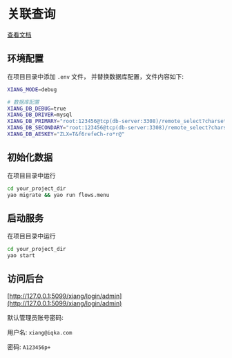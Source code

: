 # 关联查询

[查看文档](https://yaoapps.com/doc/e.API%E5%8F%82%E8%80%83/j.%E6%95%B0%E6%8D%AE%E8%A1%A8%E6%A0%BC#%E5%85%B3%E8%81%94%E6%9F%A5%E8%AF%A2%201)

## 环境配置

在项目目录中添加 `.env` 文件， 并替换数据库配置，文件内容如下:

```bash
XIANG_MODE=debug

# 数据库配置
XIANG_DB_DEBUG=true
XIANG_DB_DRIVER=mysql
XIANG_DB_PRIMARY="root:123456@tcp(db-server:3308)/remote_select?charset=utf8mb4&parseTime=True&loc=Local"
XIANG_DB_SECONDARY="root:123456@tcp(db-server:3308)/remote_select?charset=utf8mb4&parseTime=True&loc=Local"
XIANG_DB_AESKEY="ZLX=T&f6refeCh-ro*r@"

```

## 初始化数据

在项目目录中运行

```bash
cd your_project_dir
yao migrate && yao run flows.menu

```

## 启动服务

在项目目录中运行

```bash
cd your_project_dir
yao start
```

## 访问后台

[http://127.0.0.1:5099/xiang/login/admin](http://127.0.0.1:5099/xiang/login/admin)

默认管理员账号密码:

用户名: `xiang@iqka.com`

密码: `A123456p+`
